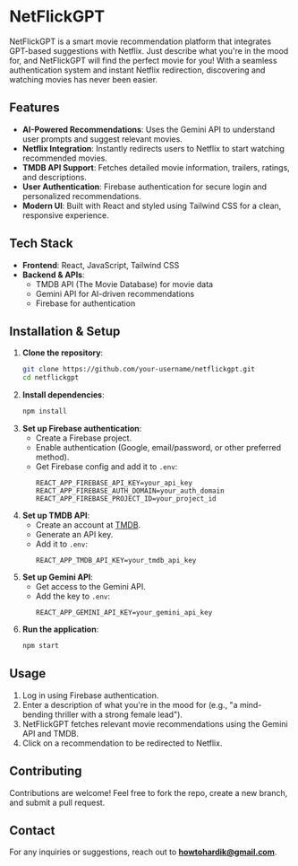 # NetFlickGPT

NetFlickGPT is a smart movie recommendation platform that integrates GPT-based suggestions with Netflix. Just describe what you're in the mood for, and NetFlickGPT will find the perfect movie for you! With a seamless authentication system and instant Netflix redirection, discovering and watching movies has never been easier.

## Features
- **AI-Powered Recommendations**: Uses the Gemini API to understand user prompts and suggest relevant movies.
- **Netflix Integration**: Instantly redirects users to Netflix to start watching recommended movies.
- **TMDB API Support**: Fetches detailed movie information, trailers, ratings, and descriptions.
- **User Authentication**: Firebase authentication for secure login and personalized recommendations.
- **Modern UI**: Built with React and styled using Tailwind CSS for a clean, responsive experience.

## Tech Stack
- **Frontend**: React, JavaScript, Tailwind CSS
- **Backend & APIs**:
  - TMDB API (The Movie Database) for movie data
  - Gemini API for AI-driven recommendations
  - Firebase for authentication

## Installation & Setup
1. **Clone the repository**:
   ```sh
   git clone https://github.com/your-username/netflickgpt.git
   cd netflickgpt
   ```
2. **Install dependencies**:
   ```sh
   npm install
   ```
3. **Set up Firebase authentication**:
   - Create a Firebase project.
   - Enable authentication (Google, email/password, or other preferred method).
   - Get Firebase config and add it to `.env`:
     ```env
     REACT_APP_FIREBASE_API_KEY=your_api_key
     REACT_APP_FIREBASE_AUTH_DOMAIN=your_auth_domain
     REACT_APP_FIREBASE_PROJECT_ID=your_project_id
     ```
4. **Set up TMDB API**:
   - Create an account at [TMDB](https://www.themoviedb.org/).
   - Generate an API key.
   - Add it to `.env`:
     ```env
     REACT_APP_TMDB_API_KEY=your_tmdb_api_key
     ```
5. **Set up Gemini API**:
   - Get access to the Gemini API.
   - Add the key to `.env`:
     ```env
     REACT_APP_GEMINI_API_KEY=your_gemini_api_key
     ```
6. **Run the application**:
   ```sh
   npm start
   ```

## Usage
1. Log in using Firebase authentication.
2. Enter a description of what you're in the mood for (e.g., "a mind-bending thriller with a strong female lead").
3. NetFlickGPT fetches relevant movie recommendations using the Gemini API and TMDB.
4. Click on a recommendation to be redirected to Netflix.

## Contributing
Contributions are welcome! Feel free to fork the repo, create a new branch, and submit a pull request.


## Contact
For any inquiries or suggestions, reach out to **howtohardik@gmail.com**.
